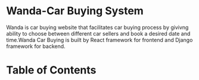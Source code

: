 # Wanda-Car Buying System

Wanda is car buying website that facilitates car buying process by givivng ability to choose between different car sellers and book a desired date and time.Wanda Car Buying is built by React framework for frontend and Django framework for backend.

<h1>Table of Contents</h1>
